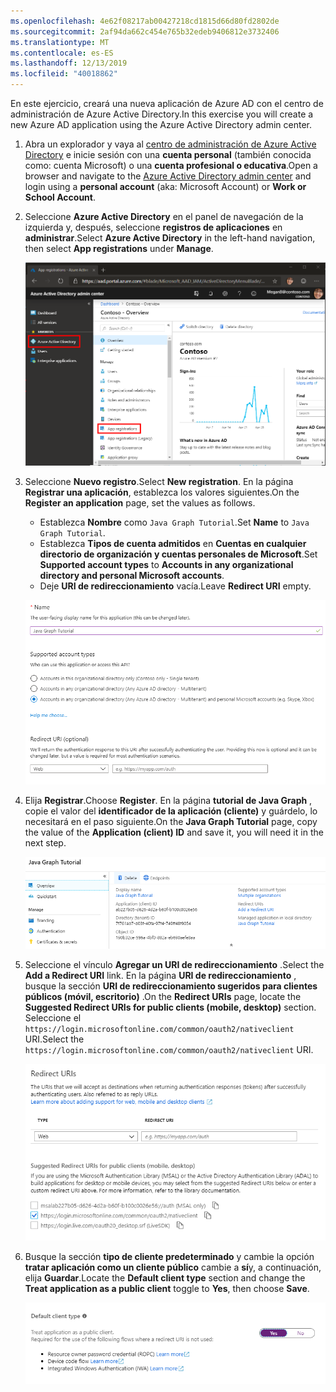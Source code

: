 ```yaml
---
ms.openlocfilehash: 4e62f08217ab00427218cd1815d66d80fd2802de
ms.sourcegitcommit: 2af94da662c454e765b32edeb9406812e3732406
ms.translationtype: MT
ms.contentlocale: es-ES
ms.lasthandoff: 12/13/2019
ms.locfileid: "40018862"
---
```

<!-- markdownlint-disable MD002 MD041 -->

<span data-ttu-id="52d50-101">En este ejercicio, creará una nueva aplicación de Azure AD con el centro de administración de Azure Active Directory.</span><span class="sxs-lookup"><span data-stu-id="52d50-101">In this exercise you will create a new Azure AD application using the Azure Active Directory admin center.</span></span>

1. <span data-ttu-id="52d50-102">Abra un explorador y vaya al [centro de administración de Azure Active Directory](https://aad.portal.azure.com) e inicie sesión con una **cuenta personal** (también conocida como: cuenta Microsoft) o una **cuenta profesional o educativa**.</span><span class="sxs-lookup"><span data-stu-id="52d50-102">Open a browser and navigate to the [Azure Active Directory admin center](https://aad.portal.azure.com) and login using a **personal account** (aka: Microsoft Account) or **Work or School Account**.</span></span>

1. <span data-ttu-id="52d50-103">Seleccione **Azure Active Directory** en el panel de navegación de la izquierda y, después, seleccione **registros de aplicaciones** en **administrar**.</span><span class="sxs-lookup"><span data-stu-id="52d50-103">Select **Azure Active Directory** in the left-hand navigation, then select **App registrations** under **Manage**.</span></span>

    ![<span data-ttu-id="52d50-104">Una captura de pantalla de los registros de la aplicación</span><span class="sxs-lookup"><span data-stu-id="52d50-104">A screenshot of the App registrations</span></span> ](./images/aad-portal-app-registrations.png)

1. <span data-ttu-id="52d50-105">Seleccione **Nuevo registro**.</span><span class="sxs-lookup"><span data-stu-id="52d50-105">Select **New registration**.</span></span> <span data-ttu-id="52d50-106">En la página **Registrar una aplicación**, establezca los valores siguientes.</span><span class="sxs-lookup"><span data-stu-id="52d50-106">On the **Register an application** page, set the values as follows.</span></span>

    - <span data-ttu-id="52d50-107">Establezca **Nombre** como `Java Graph Tutorial`.</span><span class="sxs-lookup"><span data-stu-id="52d50-107">Set **Name** to `Java Graph Tutorial`.</span></span>
    - <span data-ttu-id="52d50-108">Establezca **Tipos de cuenta admitidos** en **Cuentas en cualquier directorio de organización y cuentas personales de Microsoft**.</span><span class="sxs-lookup"><span data-stu-id="52d50-108">Set **Supported account types** to **Accounts in any organizational directory and personal Microsoft accounts**.</span></span>
    - <span data-ttu-id="52d50-109">Deje **URI de redireccionamiento** vacía.</span><span class="sxs-lookup"><span data-stu-id="52d50-109">Leave **Redirect URI** empty.</span></span>

    ![Captura de pantalla de la página registrar una aplicación](./images/aad-register-an-app.png)

1. <span data-ttu-id="52d50-111">Elija **Registrar**.</span><span class="sxs-lookup"><span data-stu-id="52d50-111">Choose **Register**.</span></span> <span data-ttu-id="52d50-112">En la página **tutorial de Java Graph** , copie el valor del **identificador de la aplicación (cliente)** y guárdelo, lo necesitará en el paso siguiente.</span><span class="sxs-lookup"><span data-stu-id="52d50-112">On the **Java Graph Tutorial** page, copy the value of the **Application (client) ID** and save it, you will need it in the next step.</span></span>

    ![Captura de pantalla del identificador de la aplicación del nuevo registro de la aplicación](./images/aad-application-id.png)

1. <span data-ttu-id="52d50-114">Seleccione el vínculo **Agregar un URI de redireccionamiento** .</span><span class="sxs-lookup"><span data-stu-id="52d50-114">Select the **Add a Redirect URI** link.</span></span> <span data-ttu-id="52d50-115">En la página **URI de redireccionamiento** , busque la sección **URI de redireccionamiento sugeridos para clientes públicos (móvil, escritorio)** .</span><span class="sxs-lookup"><span data-stu-id="52d50-115">On the **Redirect URIs** page, locate the **Suggested Redirect URIs for public clients (mobile, desktop)** section.</span></span> <span data-ttu-id="52d50-116">Seleccione el `https://login.microsoftonline.com/common/oauth2/nativeclient` URI.</span><span class="sxs-lookup"><span data-stu-id="52d50-116">Select the `https://login.microsoftonline.com/common/oauth2/nativeclient` URI.</span></span>

    ![Captura de pantalla de la página URI de redireccionamiento](./images/aad-redirect-uris.png)

1. <span data-ttu-id="52d50-118">Busque la sección **tipo de cliente predeterminado** y cambie la opción **tratar aplicación como un cliente público** cambie a **sí**y, a continuación, elija **Guardar**.</span><span class="sxs-lookup"><span data-stu-id="52d50-118">Locate the **Default client type** section and change the **Treat application as a public client** toggle to **Yes**, then choose **Save**.</span></span>

    ![Captura de pantalla de la sección tipo de cliente predeterminado](./images/aad-default-client-type.png)
